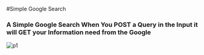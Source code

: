 #Simple Google Search
### A Simple Google Search When You POST a Query in the Input it will GET your Information need from the Google
![p1](https://github.com/Yo445/Simple-Google-Search/assets/130509394/f2b7dbd3-470c-45a1-8fe3-eb07c74aa8a1)
